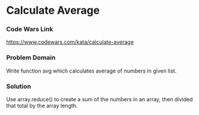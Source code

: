 # Calculate Average

### Code Wars Link

https://www.codewars.com/kata/calculate-average

### Problem Domain

Write function avg which calculates average of numbers in given list.

### Solution

  Use array.reduce() to create a sum of the numbers in an array, then divided that total by the array length.
